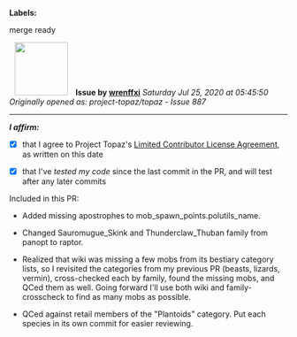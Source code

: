 **Labels:**

merge ready



<a href="https://github.com/wrenffxi"><img src="https://avatars1.githubusercontent.com/u/21246949?v=4" width="96" height="96" hspace="10"></img></a> **Issue by [wrenffxi](https://github.com/wrenffxi)**
_Saturday Jul 25, 2020 at 05:45:50_
_Originally opened as: project-topaz/topaz - Issue 887_

----

<!-- place 'x' mark between square [] brackets to affirm: -->
**_I affirm:_**
- [x] that I agree to Project Topaz's [Limited Contributor License Agreement](http://project-topaz.com/blob/release/CONTRIBUTOR_AGREEMENT.md), as written on this date
- [x] that I've _tested my code_ since the last commit in the PR, and will test after any later commits

Included in this PR:

* Added missing apostrophes to mob_spawn_points.polutils_name.

* Changed Sauromugue_Skink and Thunderclaw_Thuban family from panopt to raptor.

* Realized that wiki was missing a few mobs from its bestiary category lists, so I revisited the categories from my previous PR (beasts, lizards, vermin), cross-checked each by family, found the missing mobs, and QCed them as well.  Going forward I'll use both wiki and family-crosscheck to find as many mobs as possible.

* QCed against retail members of the "Plantoids" category.  Put each species in its own commit for easier reviewing.

